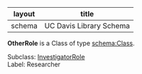 | layout| title |
| ------------- |:-------------:|
| schema     | UC Davis Library Schema     |

**OtherRole** is a Class of type [schema:Class](http://schema.org/Class). <br /> 

Subclass: [InvestigatorRole](http://vivoweb.org/ontology/core#InvestigatorRole)<br /> Label: Researcher<br /> 
